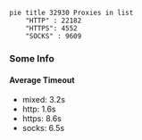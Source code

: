 
```mermaid
pie title 32930 Proxies in list
    "HTTP" : 22182
    "HTTPS": 4552
    "SOCKS" : 9609
```

### Some Info
#### Average Timeout

- mixed: 3.2s
- http: 1.6s
- https: 8.6s
- socks: 6.5s